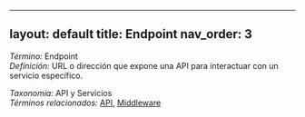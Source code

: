 
---
layout: default
title: Endpoint
nav_order: 3
---

*Término:* Endpoint  
*Definición:* URL o dirección que expone una API para interactuar con un servicio específico.

*Taxonomía:* API y Servicios  
*Términos relacionados:* [API](https://maleniski.github.io/diccionario-angl-tec-mx/docs/alfabeticamente/A/api/), [Middleware](https://maleniski.github.io/diccionario-angl-tec-mx/docs/alfabeticamente/M/middleware/)
